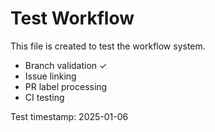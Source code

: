 # Test Workflow

This file is created to test the workflow system.

- Branch validation ✓
- Issue linking
- PR label processing
- CI testing

Test timestamp: 2025-01-06